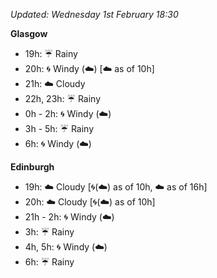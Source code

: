 *Updated: Wednesday 1st February 18:30*

**Glasgow**

* 19h: :umbrella: Rainy
* 20h: :cyclone: Windy (:cloud:) [:cloud: as of 10h]
* 21h: :cloud: Cloudy
* 22h, 23h: :umbrella: Rainy
* 0h - 2h: :cyclone: Windy (:cloud:)
* 3h - 5h: :umbrella: Rainy
* 6h: :cyclone: Windy (:cloud:)

**Edinburgh**

* 19h: :cloud: Cloudy [:cyclone:(:cloud:) as of 10h, :cloud: as of 16h]
* 20h: :cloud: Cloudy [:cyclone:(:cloud:) as of 10h]
* 21h - 2h: :cyclone: Windy (:cloud:)
* 3h: :umbrella: Rainy
* 4h, 5h: :cyclone: Windy (:cloud:)
* 6h: :umbrella: Rainy
